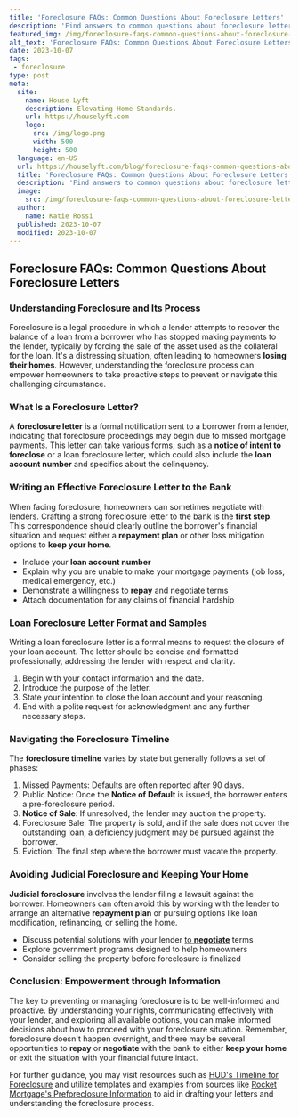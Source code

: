 ```yaml
---
title: 'Foreclosure FAQs: Common Questions About Foreclosure Letters'
description: 'Find answers to common questions about foreclosure letters. Learn about the process, consequences, and steps to take if you receive one. Satisfy your curiosity now!'
featured_img: /img/foreclosure-faqs-common-questions-about-foreclosure-letters.webp
alt_text: 'Foreclosure FAQs: Common Questions About Foreclosure Letters'
date: 2023-10-07
tags:
 - foreclosure
type: post
meta:
  site:
    name: House Lyft
    description: Elevating Home Standards.
    url: https://houselyft.com
    logo:
      src: /img/logo.png
      width: 500
      height: 500
  language: en-US
  url: https://houselyft.com/blog/foreclosure-faqs-common-questions-about-foreclosure-letters
  title: 'Foreclosure FAQs: Common Questions About Foreclosure Letters'
  description: 'Find answers to common questions about foreclosure letters. Learn about the process, consequences, and steps to take if you receive one. Satisfy your curiosity now!'
  image:
    src: /img/foreclosure-faqs-common-questions-about-foreclosure-letters.webp
  author:
    name: Katie Rossi
  published: 2023-10-07
  modified: 2023-10-07
---
```



## Foreclosure FAQs: Common Questions About Foreclosure Letters

### Understanding Foreclosure and Its Process

Foreclosure is a legal procedure in which a lender attempts to recover the balance of a loan from a borrower who has stopped making payments to the lender, typically by forcing the sale of the asset used as the collateral for the loan. It's a distressing situation, often leading to homeowners **losing their homes**. However, understanding the foreclosure process can empower homeowners to take proactive steps to prevent or navigate this challenging circumstance.

### What Is a Foreclosure Letter?

A **foreclosure letter** is a formal notification sent to a borrower from a lender, indicating that foreclosure proceedings may begin due to missed mortgage payments. This letter can take various forms, such as a **notice of intent to foreclose** or a loan foreclosure letter, which could also include the **loan account number** and specifics about the delinquency.

### Writing an Effective Foreclosure Letter to the Bank

When facing foreclosure, homeowners can sometimes negotiate with lenders. Crafting a strong foreclosure letter to the bank is the **first step**. This correspondence should clearly outline the borrower's financial situation and request either a **repayment plan** or other loss mitigation options to **keep your home**.
  - Include your **loan account number**
  - Explain why you are unable to make your mortgage payments (job loss, medical emergency, etc.)
  - Demonstrate a willingness to **repay** and negotiate terms
  - Attach documentation for any claims of financial hardship

### Loan Foreclosure Letter Format and Samples

Writing a loan foreclosure letter is a formal means to request the closure of your loan account. The letter should be concise and formatted professionally, addressing the lender with respect and clarity.

1. Begin with your contact information and the date.
2. Introduce the purpose of the letter.
3. State your intention to close the loan account and your reasoning.
4. End with a polite request for acknowledgment and any further necessary steps.

### Navigating the Foreclosure Timeline

The **foreclosure timeline** varies by state but generally follows a set of phases:

1. Missed Payments: Defaults are often reported after 90 days.
2. Public Notice: Once the **Notice of Default** is issued, the borrower enters a pre-foreclosure period.
3. **Notice of Sale**: If unresolved, the lender may auction the property.
4. Foreclosure Sale: The property is sold, and if the sale does not cover the outstanding loan, a deficiency judgment may be pursued against the borrower.
5. Eviction: The final step where the borrower must vacate the property.

### Avoiding Judicial Foreclosure and Keeping Your Home

**Judicial foreclosure** involves the lender filing a lawsuit against the borrower. Homeowners can often avoid this by working with the lender to arrange an alternative **repayment plan** or pursuing options like loan modification, refinancing, or selling the home.
  - Discuss potential solutions with your lender [to   **negotiate**](https://houselyft.com/blog/negotiating-your-way-out-tips-for-responding-to-foreclosure) terms
  - Explore government programs designed to help homeowners
  - Consider selling the property before foreclosure is finalized

### Conclusion: Empowerment through Information

The key to preventing or managing foreclosure is to be well-informed and proactive. By understanding your rights, communicating effectively with your lender, and exploring all available options, you can make informed decisions about how to proceed with your foreclosure situation. Remember, foreclosure doesn't happen overnight, and there may be several opportunities to **repay** or **negotiate** with the bank to either **keep your home** or exit the situation with your financial future intact.

For further guidance, you may visit resources such as [HUD's Timeline for Foreclosure](https://www.hud.gov/topics/avoiding_foreclosure/fctimeline) and utilize templates and examples from sources like [Rocket Mortgage's Preforeclosure Information](https://www.rocketmortgage.com/learn/preforeclosure) to aid in drafting your letters and understanding the foreclosure process.